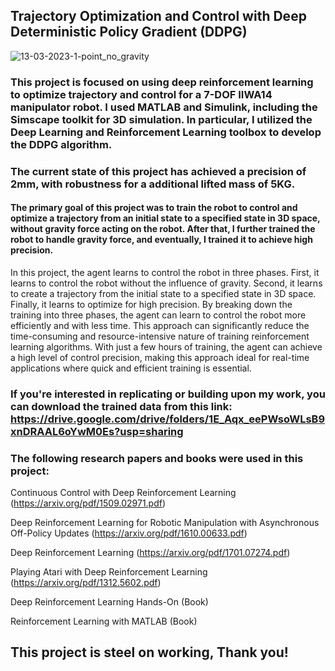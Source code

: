 ## Trajectory Optimization and Control with Deep Deterministic Policy Gradient (DDPG)
![13-03-2023-1-point_no_gravity](https://user-images.githubusercontent.com/103148161/228417897-89bc366b-1774-4037-b284-5175c9c6e4c1.png)

### This project is focused on using deep reinforcement learning to optimize trajectory and control for a 7-DOF IIWA14 manipulator robot. I used MATLAB and Simulink, including the Simscape toolkit for 3D simulation. In particular, I utilized the Deep Learning and Reinforcement Learning toolbox to develop the DDPG algorithm.
### The current state of this project has achieved a precision of 2mm, with robustness for a additional lifted mass of 5KG.
#### The primary goal of this project was to train the robot to control and optimize a trajectory from an initial state to a specified state in 3D space, without gravity force acting on the robot. After that, I further trained the robot to handle gravity force, and eventually, I trained it to achieve high precision.
In this project, the agent learns to control the robot in three phases. First, it learns to control the robot without the influence of gravity. Second, it learns to create a trajectory from the initial state to a specified state in 3D space. Finally, it learns to optimize for high precision.
By breaking down the training into three phases, the agent can learn to control the robot more efficiently and with less time. This approach can significantly reduce the time-consuming and resource-intensive nature of training reinforcement learning algorithms. With just a few hours of training, the agent can achieve a high level of control precision, making this approach ideal for real-time applications where quick and efficient training is essential.

### If you're interested in replicating or building upon my work, you can download the trained data from this link: https://drive.google.com/drive/folders/1E_Aqx_eePWsoWLsB9xnDRAAL6oYwM0Es?usp=sharing

### The following research papers and books were used in this project:

Continuous Control with Deep Reinforcement Learning (https://arxiv.org/pdf/1509.02971.pdf)

Deep Reinforcement Learning for Robotic Manipulation with Asynchronous Off-Policy Updates (https://arxiv.org/pdf/1610.00633.pdf)

Deep Reinforcement Learning (https://arxiv.org/pdf/1701.07274.pdf)

Playing Atari with Deep Reinforcement Learning (https://arxiv.org/pdf/1312.5602.pdf)

Deep Reinforcement Learning Hands-On (Book)

Reinforcement Learning with MATLAB (Book)

## This project is steel on working, Thank you!


